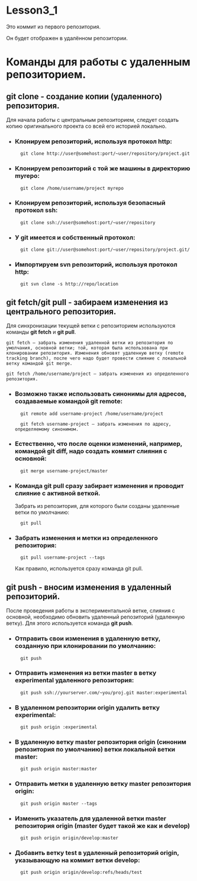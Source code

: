 # Lesson3_1

Это коммит из первого репозитория.

Он будет отображен в удалённом репозитории.

# Команды для работы с удаленным репозиторием.

## **git clone** - создание копии (удаленного) репозитория.

Для начала работы с центральным репозиторием, следует создать копию оригинального проекта со всей его историей локально.

+ ### Клонируем репозиторий, используя протокол http:

        git clone http://user@somehost:port/~user/repository/project.git
+ ### Клонируем репозиторий с той же машины в директорию myrepo:

        git clone /home/username/project myrepo
+ ### Клонируем репозиторий, используя безопасный протокол ssh:

        git clone ssh://user@somehost:port/~user/repository
+ ### У git имеется и собственный протокол:

        git clone git://user@somehost:port/~user/repository/project.git/
+ ### Импортируем svn репозиторий, используя протокол http:

        git svn clone -s http://repo/location


## **git fetch**/**git pull** - забираем изменения из центрального репозитория.

Для синхронизации текущей ветки с репозиторием используются команды **git fetch** и **git pull**.

    git fetch — забрать изменения удаленной ветки из репозитория по умолчания, основной ветки; той, которая была использована при клонировании репозитория. Изменения обновят удаленную ветку (remote tracking branch), после чего надо будет провести слияние с локальной ветку командой git merge.

    git fetch /home/username/project — забрать изменения из определенного репозитория.

+ ### Возможно также использовать синонимы для адресов, создаваемые командой git remote:

        git remote add username-project /home/username/project

        git fetch username-project — забрать изменения по адресу, определяемому синонимом.

+ ### Естественно, что после оценки изменений, например, командой git diff, надо создать коммит слияния с основной:

        git merge username-project/master
+ ### Команда git pull сразу забирает изменения и проводит слияние с активной веткой.

    Забрать из репозитория, для которого были созданы удаленные ветки по умолчанию:

        git pull
+ ### Забрать изменения и метки из определенного репозитория:

        git pull username-project --tags
    Как правило, используется сразу команда git pull.


## **git push** - вносим изменения в удаленный репозиторий.

После проведения работы в экспериментальной ветке, слияния с основной, необходимо обновить удаленный репозиторий (удаленную ветку). Для этого используется команда **git push**.

+ ### Отправить свои изменения в удаленную ветку, созданную при клонировании по умолчанию:

        git push
+ ### Отправить изменения из ветки master в ветку experimental удаленного репозитория:

        git push ssh://yourserver.com/~you/proj.git master:experimental
+ ### В удаленном репозитории origin удалить ветку experimental:

        git push origin :experimental
+ ### В удаленную ветку master репозитория origin (синоним репозитория по умолчанию) ветки локальной ветки master:

        git push origin master:master
+ ### Отправить метки в удаленную ветку master репозитория origin:

        git push origin master --tags
+ ### Изменить указатель для удаленной ветки master репозитория origin (master будет такой же как и develop)

        git push origin origin/develop:master
+ ### Добавить ветку test в удаленный репозиторий origin, указывающую на коммит ветки develop:

        git push origin origin/develop:refs/heads/test